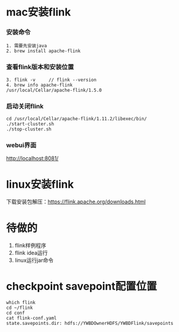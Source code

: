 # mac安装flink
### 安装命令
```
1. 需要先安装java
2. brew install apache-flink
```

### 查看flink版本和安装位置
```
3. flink -v     // flink --version
4. brew info apache-flink
/usr/local/Cellar/apache-flink/1.5.0
```
 
### 启动关闭flink
```
cd /usr/local/Cellar/apache-flink/1.11.2/libexec/bin/
./start-cluster.sh
./stop-cluster.sh
```

### webui界面
<http://localhost:8081/>

# linux安装flink
下载安装包解压：<https://flink.apache.org/downloads.html>

# 待做的
1. flink样例程序
2. flink idea运行
3. linux运行jar命令

# checkpoint savepoint配置位置
```
which flink
cd ~/flink
cd conf
cat flink-conf.yaml
state.savepoints.dir: hdfs://YWBDOwnerHDFS/YWBDFlink/savepoints
```